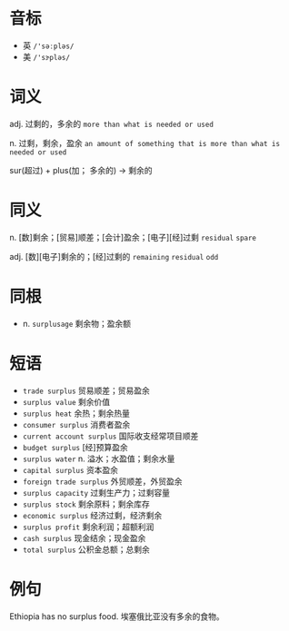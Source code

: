 # 音标

- 英 `/'səːpləs/`
- 美 `/'sɝpləs/`

# 词义

adj. 过剩的，多余的
`more than what is needed or used`

n. 过剩，剩余，盈余
`an amount of something that is more than what is needed or used`



sur(超过) + plus(加； 多余的) → 剩余的

# 同义

n. [数]剩余；[贸易]顺差；[会计]盈余；[电子][经]过剩
`residual` `spare`

adj. [数][电子]剩余的；[经]过剩的
`remaining` `residual` `odd`

# 同根

- n. `surplusage` 剩余物；盈余额

# 短语

- `trade surplus` 贸易顺差；贸易盈余
- `surplus value` 剩余价值
- `surplus heat` 余热；剩余热量
- `consumer surplus` 消费者盈余
- `current account surplus` 国际收支经常项目顺差
- `budget surplus` [经]预算盈余
- `surplus water` n. 溢水；水盈值；剩余水量
- `capital surplus` 资本盈余
- `foreign trade surplus` 外贸顺差，外贸盈余
- `surplus capacity` 过剩生产力；过剩容量
- `surplus stock` 剩余原料；剩余库存
- `economic surplus` 经济过剩，经济剩余
- `surplus profit` 剩余利润；超额利润
- `cash surplus` 现金结余；现金盈余
- `total surplus` 公积金总额；总剩余

# 例句

Ethiopia has no surplus food.
埃塞俄比亚没有多余的食物。



